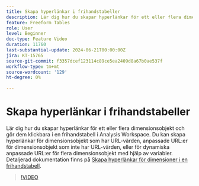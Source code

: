 ```yaml
---
title: Skapa hyperlänkar i frihandstabeller
description: Lär dig hur du skapar hyperlänkar för ett eller flera dimensionsobjekt och gör dem klickbara i en frihandstabell i Analysis Workspace. Du kan skapa hyperlänkar för dimensionsobjekt som har URL-värden, anpassade URL:er för dimensionsobjekt som inte har URL-värden, eller för dynamiska anpassade URL:er för flera dimensionsobjekt med hjälp av variabler.
feature: Freeform Tables
role: User
level: Beginner
doc-type: Feature Video
duration: 11760
last-substantial-update: 2024-06-21T00:00:00Z
jira: KT-15765
source-git-commit: f3357dcef123114c89ce5ea2409d8a67b0ae537f
workflow-type: tm+mt
source-wordcount: '129'
ht-degree: 0%

---
```



# Skapa hyperlänkar i frihandstabeller

Lär dig hur du skapar hyperlänkar för ett eller flera dimensionsobjekt och gör dem klickbara i en frihandstabell i Analysis Workspace. Du kan skapa hyperlänkar för dimensionsobjekt som har URL-värden, anpassade URL:er för dimensionsobjekt som inte har URL-värden, eller för dynamiska anpassade URL:er för flera dimensionsobjekt med hjälp av variabler. Detaljerad dokumentation finns på [Skapa hyperlänkar för dimensioner i en frihandstabell](https://experienceleague.adobe.com/sv/docs/analytics/analyze/analysis-workspace/visualizations/freeform-table/freeform-table-hyperlinks).

>[!VIDEO](https://video.tv.adobe.com/v/3445786/?learn=on&captions=swe)
